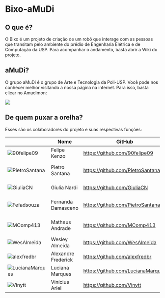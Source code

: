 # Bixo-aMuDi
## O que é?
<p> O Bixo é um projeto de criação de um robô que interage com as pessoas que transitam pelo ambiente do prédio de Engenharia Elétrica e de Computação da USP. Para acompanhar o andamento, basta abrir a Wiki do projeto. </p>

## aMuDi?
<p> O grupo aMuDi é o grupo de Arte e Tecnologia da Poli-USP. Você pode nos conhecer melhor visitando a nossa página na internet. Para isso, basta clicar no Amudimon: </p>
<a href="http://amudi.com.br/"><img src="http://amudi.com.br/public/amudimon-half.png"></a>

## De quem puxar a orelha?
<p> Esses são os colaboradores do projeto e suas respectivas funções: </p>

| | **Nome** | **GitHub** | **Função** | **Colaborações** |
|-|------|--------|--------|--------|
| ![90felipe09](https://avatars3.githubusercontent.com/u/6313981?s=400&u=0f02852d4e2082f44468e7d0db31e43e334d90f7&v=4) | Felipe Kenzo | https://github.com/90felipe09 | Coordenador e I.A. | - |
| ![PietroSantana](https://avatars2.githubusercontent.com/u/37908236?s=460&v=4) | Pietro Santana | https://github.com/PietroSantana | I.A., Design, Interação e Sensoriamento | - |
| ![GiuliaCN](https://avatars1.githubusercontent.com/u/37909698?s=460&v=4) | Giulia Nardi | https://github.com/GiuliaCN | Design e Movimentação | - |
| ![Fefadsouza](https://avatars3.githubusercontent.com/u/37910196?s=460&v=4) | Fernanda Damasceno | https://github.com/PietroSantana | I.A., Interação e Movimentação | - |
| ![MComp413](https://avatars3.githubusercontent.com/u/37025685?s=460&v=4) | Matheus Andrade | https://github.com/MComp413 | I.A., Sensoriamento e Easter Eggs | - |
| ![WesAlmeida](https://avatars2.githubusercontent.com/u/37912094?s=460&v=4) | Wesley Almeida | https://github.com/WesAlmeida | I.A., Interação e Easter Eggs | - |
| ![alexfredbr](https://avatars1.githubusercontent.com/u/37912272?s=400&v=4) | Alexandre Frederick | https://github.com/alexfredbr | Numtem | Opa |
| ![LucianaMarques](https://avatars0.githubusercontent.com/u/10895920?s=460&v=4) | Luciana Marques | https://github.com/LucianaMarques | Numtem | Opa |
| ![Vinytt](https://avatars2.githubusercontent.com/u/38005211?s=460&v=4) | Vinícius Ariel | https://github.com/Vinytt | Design, I.A. e Movimentação | - |
